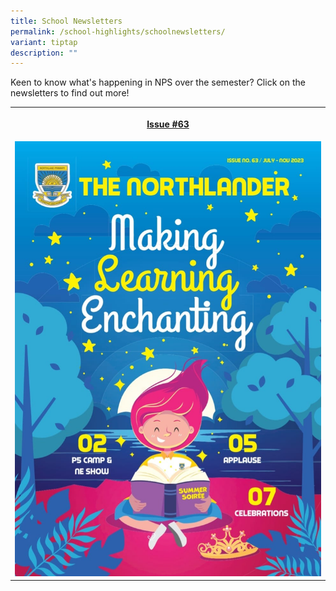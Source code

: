 ```yaml
---
title: School Newsletters
permalink: /school-highlights/schoolnewsletters/
variant: tiptap
description: ""
---
```

<p>Keen to know what's happening in NPS over the semester? Click on the newsletters
to find out more!</p>
<table style="minWidth: 25px">
<colgroup>
<col>
</colgroup>
<tbody>
<tr>
<th rowspan="1" colspan="1">
<p><a href="https://drive.google.com/file/d/1ZaG_mpJL1gszvmlyro9i20-8znMthGq2/view?usp=sharing" rel="noopener noreferrer nofollow" target="_blank">Issue #63</a>
</p>
</th>
</tr>
<tr>
<td rowspan="1" colspan="1">
<div class="isomer-image-wrapper">
<img style="width: 100%" height="auto" width="100%" alt="" src="/images/Photos%20Used/Newsletters/WhatsApp_Image_2023_11_23_at_11_56_14_AM.jpeg">
</div>
</td>
</tr>
</tbody>
</table>
<p></p>
